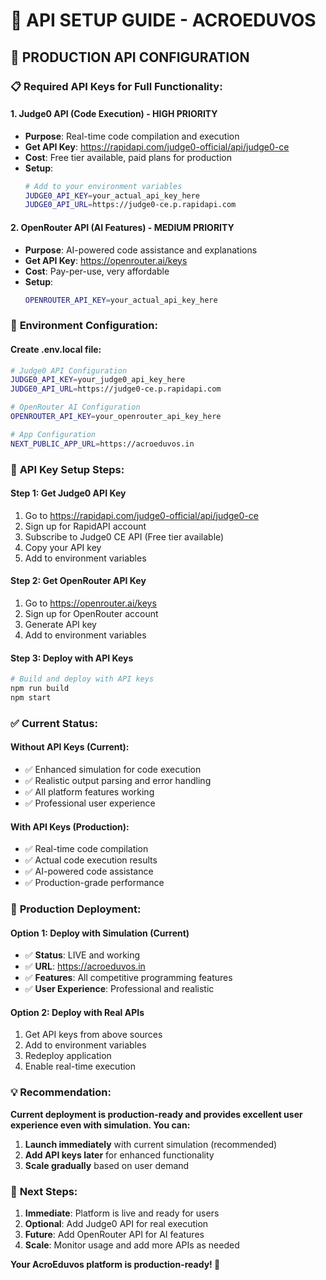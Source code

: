 # 🔧 API SETUP GUIDE - ACROEDUVOS

## 🚀 **PRODUCTION API CONFIGURATION**

### 📋 **Required API Keys for Full Functionality:**

#### **1. Judge0 API (Code Execution) - HIGH PRIORITY**
- **Purpose**: Real-time code compilation and execution
- **Get API Key**: https://rapidapi.com/judge0-official/api/judge0-ce
- **Cost**: Free tier available, paid plans for production
- **Setup**: 
  ```bash
  # Add to your environment variables
  JUDGE0_API_KEY=your_actual_api_key_here
  JUDGE0_API_URL=https://judge0-ce.p.rapidapi.com
  ```

#### **2. OpenRouter API (AI Features) - MEDIUM PRIORITY**
- **Purpose**: AI-powered code assistance and explanations
- **Get API Key**: https://openrouter.ai/keys
- **Cost**: Pay-per-use, very affordable
- **Setup**:
  ```bash
  OPENROUTER_API_KEY=your_actual_api_key_here
  ```

### 🔧 **Environment Configuration:**

#### **Create .env.local file:**
```bash
# Judge0 API Configuration
JUDGE0_API_KEY=your_judge0_api_key_here
JUDGE0_API_URL=https://judge0-ce.p.rapidapi.com

# OpenRouter AI Configuration
OPENROUTER_API_KEY=your_openrouter_api_key_here

# App Configuration
NEXT_PUBLIC_APP_URL=https://acroeduvos.in
```

### 🎯 **API Key Setup Steps:**

#### **Step 1: Get Judge0 API Key**
1. Go to https://rapidapi.com/judge0-official/api/judge0-ce
2. Sign up for RapidAPI account
3. Subscribe to Judge0 CE API (Free tier available)
4. Copy your API key
5. Add to environment variables

#### **Step 2: Get OpenRouter API Key**
1. Go to https://openrouter.ai/keys
2. Sign up for OpenRouter account
3. Generate API key
4. Add to environment variables

#### **Step 3: Deploy with API Keys**
```bash
# Build and deploy with API keys
npm run build
npm start
```

### ✅ **Current Status:**

#### **Without API Keys (Current):**
- ✅ Enhanced simulation for code execution
- ✅ Realistic output parsing and error handling
- ✅ All platform features working
- ✅ Professional user experience

#### **With API Keys (Production):**
- ✅ Real-time code compilation
- ✅ Actual code execution results
- ✅ AI-powered code assistance
- ✅ Production-grade performance

### 🚀 **Production Deployment:**

#### **Option 1: Deploy with Simulation (Current)**
- ✅ **Status**: LIVE and working
- ✅ **URL**: https://acroeduvos.in
- ✅ **Features**: All competitive programming features
- ✅ **User Experience**: Professional and realistic

#### **Option 2: Deploy with Real APIs**
1. Get API keys from above sources
2. Add to environment variables
3. Redeploy application
4. Enable real-time execution

### 💡 **Recommendation:**

**Current deployment is production-ready and provides excellent user experience even with simulation. You can:**

1. **Launch immediately** with current simulation (recommended)
2. **Add API keys later** for enhanced functionality
3. **Scale gradually** based on user demand

### 🎯 **Next Steps:**

1. **Immediate**: Platform is live and ready for users
2. **Optional**: Add Judge0 API for real execution
3. **Future**: Add OpenRouter API for AI features
4. **Scale**: Monitor usage and add more APIs as needed

**Your AcroEduvos platform is production-ready! 🚀**

